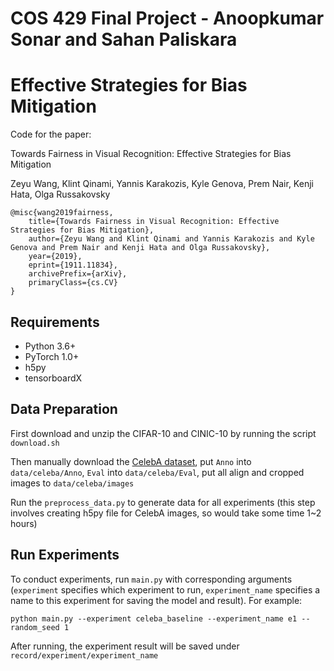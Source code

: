 # COS 429 Final Project - Anoopkumar Sonar and Sahan Paliskara
# Effective Strategies for Bias Mitigation
Code for the paper:

Towards Fairness in Visual Recognition: Effective Strategies for Bias Mitigation

Zeyu Wang, Klint Qinami, Yannis Karakozis, Kyle Genova, Prem Nair, Kenji Hata, Olga Russakovsky

```
@misc{wang2019fairness,
    title={Towards Fairness in Visual Recognition: Effective Strategies for Bias Mitigation},
    author={Zeyu Wang and Klint Qinami and Yannis Karakozis and Kyle Genova and Prem Nair and Kenji Hata and Olga Russakovsky},
    year={2019},
    eprint={1911.11834},
    archivePrefix={arXiv},
    primaryClass={cs.CV}
}
```

## Requirements
* Python 3.6+
* PyTorch 1.0+
* h5py
* tensorboardX

## Data Preparation
First download and unzip the CIFAR-10 and CINIC-10 by running the script `download.sh`

Then manually download the [CelebA dataset](http://mmlab.ie.cuhk.edu.hk/projects/CelebA.html), put `Anno` into `data/celeba/Anno`, `Eval` into `data/celeba/Eval`, put all align and cropped images to `data/celeba/images`

Run the `preprocess_data.py` to generate data for all experiments (this step involves creating h5py file for CelebA images, so would take some time 1~2 hours)

## Run Experiments
To conduct experiments, run `main.py` with corresponding arguments (`experiment` specifies which experiment to run, `experiment_name` specifies a name to this experiment for saving the model and result). For example:

```
python main.py --experiment celeba_baseline --experiment_name e1 --random_seed 1
```

After running, the experiment result will be saved under `record/experiment/experiment_name`
